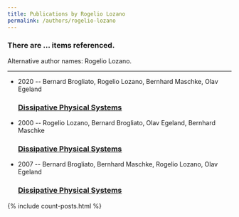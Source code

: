 ```yaml
---
title: Publications by Rogelio Lozano
permalink: /authors/rogelio-lozano
---
```


<h3 id="number-posts">There are ... items referenced.</h3>
<p id='info-authors'>Alternative author names: Rogelio Lozano.</p>
<hr />
<ul class="post-list">
<li><span class='post-meta'>2020 -- Bernard Brogliato, Rogelio Lozano, Bernhard Maschke, Olav Egeland</span><h3><a class='post-link' href="{{ site.baseurl }}/dissipative-physical-systems">Dissipative Physical Systems</a></h3></li>
<li><span class='post-meta'>2000 -- Rogelio Lozano, Bernard Brogliato, Olav Egeland, Bernhard Maschke</span><h3><a class='post-link' href="{{ site.baseurl }}/dissipative-physical-systems00">Dissipative Physical Systems</a></h3></li>
<li><span class='post-meta'>2007 -- Bernard Brogliato, Bernhard Maschke, Rogelio Lozano, Olav Egeland</span><h3><a class='post-link' href="{{ site.baseurl }}/dissipative-physical-systems0">Dissipative Physical Systems</a></h3></li>

</ul>
{% include count-posts.html %}
